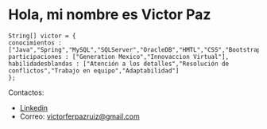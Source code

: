 # Hola, mi nombre es Victor Paz
    String[] victor = {  
    conocimientos : ["Java","Spring","MySQL","SQLServer","OracleDB","HMTL","CSS","Bootstrap","JavaScript","C#","ASP.NET"],
    participaciones : ["Generation Mexico","Innovaccion Virtual"],
    habilidadesblandas : ["Atención a los detalles","Resolución de conflictos","Trabajo en equipo","Adaptabilidad"]
    };
Contactos:
- [Linkedin](https://www.linkedin.com/in/victor-fernando-paz-ru/)
- Correo: victorferpazruiz@gmail.com
